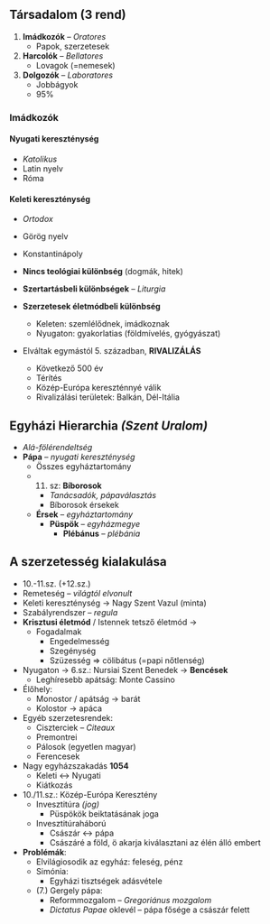 ## Társadalom (3 rend)
1. **Imádkozók** – *Oratores*
	- Papok, szerzetesek
2. **Harcolók** – *Bellatores*
	- Lovagok (=nemesek)
3. **Dolgozók** – *Laboratores*
	- Jobbágyok
	- 95%

### Imádkozók
#### Nyugati kereszténység
- *Katolikus*
- Latin nyelv
- Róma
#### Keleti kereszténység 
- *Ortodox*
- Görög nyelv
- Konstantinápoly

- **Nincs teológiai különbség** (dogmák, hitek)
- **Szertartásbeli különbségek** – *Liturgia*
- **Szerzetesek életmódbeli különbség**
	- Keleten: szemlélődnek, imádkoznak
	- Nyugaton: gyakorlatias (földmívelés, gyógyászat)

- Elváltak egymástól 5. században, **RIVALIZÁLÁS**
	- Következő 500 év
	- Térítés
	- Közép-Európa kereszténnyé válik
	- Rivalizálási területek: Balkán, Dél-Itália

## Egyházi Hierarchia *(Szent Uralom)*
- *Alá-fölérendeltség*
- **Pápa** – *nyugati kereszténység*
	- Összes egyháztartomány
	- 11. sz: **Bíborosok** 
		- *Tanácsadók, pápaválasztás*
		- Bíborosok érsekek
	- **Érsek** – *egyháztartomány*
		- **Püspök** – *egyházmegye*
			- **Plébánus** – *plébánia*

## A szerzetesség kialakulása
- 10.-11.sz. (+12.sz.)
- Remeteség – *világtól elvonult*
- Keleti kereszténység -> Nagy Szent Vazul (minta)
- Szabályrendszer – *regula*
- **Krisztusi életmód** / Istennek tetsző életmód ->
	- Fogadalmak
		- Engedelmesség
		- Szegénység
		- Szüzesség => cölibátus (=papi nőtlenség)
- Nyugaton -> 6.sz.: Nursiai Szent Benedek -> **Bencések**
	- Leghíresebb apátság: Monte Cassino
- Élőhely:
	- Monostor / apátság -> barát
	- Kolostor -> apáca
- Egyéb szerzetesrendek:
	- Ciszterciek – *Citeaux*
	- Premontrei
	- Pálosok (egyetlen magyar)
	- Ferencesek
- Nagy egyházszakadás **1054**
	- Keleti <-> Nyugati
	- Kiátkozás
- 10./11.sz.: Közép-Európa Keresztény
	- Invesztitúra *(jog)*
		- Püspökök beiktatásának joga
	- Invesztitúraháború
		- Császár <-> pápa
		- Császáré a föld, ö akarja kiválasztani az élén álló embert
- **Problémák**:
	- Elvilágiosodik az egyház: feleség, pénz
	- Simónia:
		- Egyházi tisztségek adásvétele
	- (7.) Gergely pápa:
		- Reformmozgalom – *Gregoriánus mozgalom*
		- *Dictatus Papae* oklevél – pápa fősége a császár felett